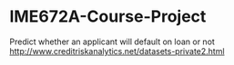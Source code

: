 # IME672A-Course-Project
Predict whether an applicant will default on loan or not http://www.creditriskanalytics.net/datasets-private2.html
